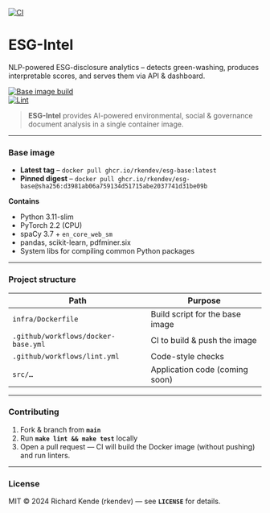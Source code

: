 <!-- README.md -->

[![CI](https://github.com/rkendev/esg-intel/actions/workflows/ci.yml/badge.svg)](https://github.com/rkendev/esg-intel/actions/workflows/ci.yml)

# ESG-Intel

NLP-powered ESG-disclosure analytics – detects green-washing, produces interpretable scores, and serves them via API & dashboard.

[![Base image build](https://github.com/rkendev/esg-intel/actions/workflows/docker-base.yml/badge.svg?branch=main)](https://github.com/rkendev/esg-intel/actions/workflows/docker-base.yml)  
[![Lint](https://github.com/rkendev/esg-intel/actions/workflows/lint.yml/badge.svg?branch=main)](https://github.com/rkendev/esg-intel/actions/workflows/lint.yml)

> **ESG-Intel** provides AI-powered environmental, social & governance document analysis in a single container image.

---

### Base image

* **Latest tag** – `docker pull ghcr.io/rkendev/esg-base:latest`  
* **Pinned digest** – `docker pull ghcr.io/rkendev/esg-base@sha256:d3981ab06a759134d51715abe2037741d31be09b`

**Contains**

* Python 3.11-slim  
* PyTorch 2.2 (CPU)  
* spaCy 3.7 + `en_core_web_sm`  
* pandas, scikit-learn, pdfminer.six  
* System libs for compiling common Python packages

---

### Project structure

| Path | Purpose |
|------|---------|
| `infra/Dockerfile` | Build script for the base image |
| `.github/workflows/docker-base.yml` | CI to build & push the image |
| `.github/workflows/lint.yml` | Code-style checks |
| `src/…` | Application code (coming soon) |

---

### Contributing

1. Fork & branch from **`main`**  
2. Run **`make lint && make test`** locally  
3. Open a pull request — CI will build the Docker image (without pushing) and run linters.

---

### License

MIT © 2024 Richard Kende (rkendev) — see **`LICENSE`** for details.

